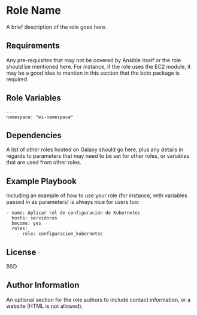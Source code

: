 Role Name
=========

A brief description of the role goes here.

Requirements
------------

Any pre-requisites that may not be covered by Ansible itself or the role should be mentioned here. For instance, if the role uses the EC2 module, it may be a good idea to mention in this section that the boto package is required.

Role Variables
--------------
    ----
    namespace: "mi-namespace"

Dependencies
------------

A list of other roles hosted on Galaxy should go here, plus any details in regards to parameters that may need to be set for other roles, or variables that are used from other roles.

Example Playbook
----------------

Including an example of how to use your role (for instance, with variables passed in as parameters) is always nice for users too:

    - name: Aplicar rol de configuración de Kubernetes
      hosts: servidores
      become: yes
      roles:
        - role: configuracion_kubernetes

License
-------

BSD

Author Information
------------------

An optional section for the role authors to include contact information, or a website (HTML is not allowed).
